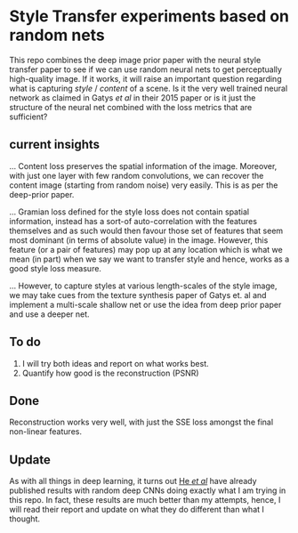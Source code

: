 # Style Transfer experiments based on random nets

This repo combines the deep image prior paper with the neural style transfer paper to see if we can use random neural nets to get perceptually high-quality image. If it works, it will raise an important question regarding what is capturing *style* / *content* of a scene. Is it the very well trained neural network as claimed in Gatys *et al* in their 2015 paper or is it just the structure of the neural net combined with the loss metrics that are sufficient?

## current insights

... Content loss preserves the spatial information of the image. Moreover, with just one layer with few random convolutions, we can recover the content image (starting from random noise) very easily. This is as per the deep-prior paper.

... Gramian loss defined for the style loss does not contain spatial information, instead has a sort-of auto-correlation with the features themselves and as such would then favour those set of features that seem most dominant (in terms of absolute value) in the image. However, this feature (or a pair of features) may pop up at any location which is what we mean (in part) when we say we want to transfer style and hence, works as a good style loss measure.

... However, to capture styles at various length-scales of the style image, we may take cues from the texture synthesis paper of Gatys et. al and implement a multi-scale shallow net or use the idea from deep prior paper and use a deeper net.

## To do

1. I will try both ideas and report on what works best.
2. Quantify how good is the reconstruction (PSNR)

## Done

Reconstruction works very well, with just the SSE loss amongst the final non-linear features.

## Update

As with all things in deep learning, it turns out [He *et al*](https://arxiv.org/abs/1606.04801) have already published results with random deep CNNs doing exactly what I am trying in this repo. In fact, these results are much better than my attempts, hence, I will read their report and update on what they do different than what I thought.

